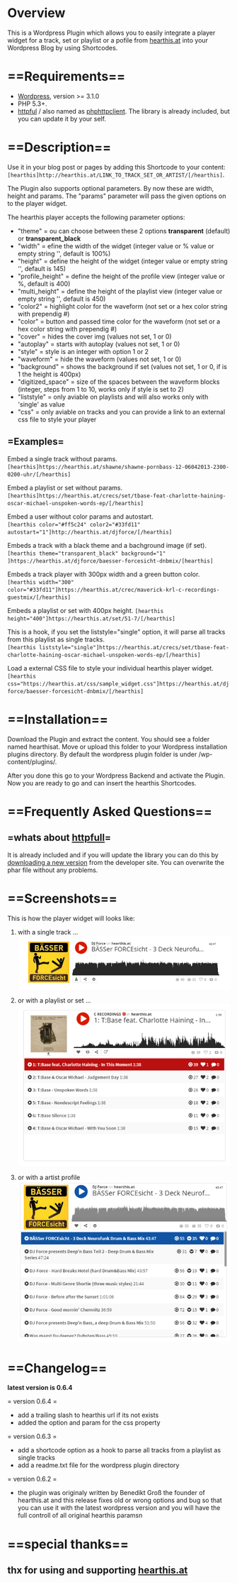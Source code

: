 # Overview

This is a Wordpress Plugin which allows you to easily integrate a player widget for a track, set or playlist or a pofile from [hearthis.at][1] into your Wordpress Blog by using Shortcodes.

==Requirements==
==========

 * [Wordpress][2], version >= 3.1.0  
 * PHP 5.3+. 
 * [httpful][3] / also named as [phphttpclient][4].
    The library is already included, but you can update it by your self.

==Description==
==========

Use it in your blog post or pages by adding this Shortcode to your content:  
`[hearthis]http://hearthis.at/LINK_TO_TRACK_SET_OR_ARTIST/[/hearthis]`.

The Plugin also supports optional parameters. By now these are width, height and params.
The "params" parameter will pass the given options on to the player widget. 

The hearthis player accepts the following parameter options:

* "theme" = ou can choose between these 2 options __transparent__ (default) or __transparent_black__
* "width" = efine the width of the widget (integer value or % value or empty string '', default is 100%)   
* "height" = define the height of the widget (integer value or empty string '', default is 145)  
* "profile_height" = define the height of the profile view (integer value or %, default is 400)  
* "multi_height" = define the height of the playlist view (integer value or empty string '', default is 450)  
* "color2" = highlight color for the waveform (not set or a hex color string with prependig #)  
* "color" = button and passed time color for the waveform (not set or a hex color string with prependig #)  
* "cover" = hides the cover img (values not set, 1 or 0)  
* "autoplay" = starts with autoplay (values not set, 1 or 0)  
* "style" = style is an integer with option 1 or 2 
* "waveform" = hide the waveform (values not set, 1 or 0)  
* "background" = shows the background if set (values not set, 1 or 0, if is 1 the height is 400px)  
* "digitized_space" = size of the spaces between the waveform blocks (integer, steps from 1 to 10, works only if style is set to 2)  
* "liststyle" = only aviable on playlists and will also works only with 'single' as value
* "css" = only aviable on tracks and you can provide a link to an external css file to style your player

=Examples=
------------

Embed a single track without params.  
`[hearthis]https://hearthis.at/shawne/shawne-pornbass-12-06042013-2300-0200-uhr/[/hearthis]`

Embed a playlist or set without params.  
`[hearthis]https://hearthis.at/crecs/set/tbase-feat-charlotte-haining-oscar-michael-unspoken-words-ep/[/hearthis]`

Embed a user without color params and autostart.  
`[hearthis color="#ff5c24" color2="#33fd11" autostart="1"]http://hearthis.at/djforce/[/hearthis]`

Embeds a track with a black theme and a bachground image (if set).  
`[hearthis theme="transparent_black" background="1" ]https://hearthis.at/djforce/baesser-forcesicht-dnbmix/[hearthis]`

Embeds a track player with 300px width and a green button color.  
`[hearthis width="300" color="#33fd11"]https://hearthis.at/crec/maverick-krl-c-recordings-guestmix/[/hearthis]`
      
Embeds a playlist or set with 400px height. 
`[hearthis height="400"]https://hearthis.at/set/51-7/[/hearthis]`

This is a hook, if you set the liststyle="single" option, it will parse all tracks from this playlist as single tracks.  
`[hearthis liststyle="single"]https://hearthis.at/crecs/set/tbase-feat-charlotte-haining-oscar-michael-unspoken-words-ep/[/hearthis]`

Load a external CSS file to style your individual hearthis player widget.  
`[hearthis css="https://hearthis.at/css/sample_widget.css"]https://hearthis.at/djforce/baesser-forcesicht-dnbmix/[/hearthis]`
      
==Installation==
==========

Download the Plugin and extract the content. You should see a folder
named hearthisat. Move or upload this folder to your Wordpress installation
plugins directory. By default the wordpress plugin folder is under /wp-content/plugins/. 

After you done this go to your Wordpress Backend and activate the Plugin. 
Now you are ready to go and can insert the hearthis Shortcodes.

==Frequently Asked Questions==
==========
=whats about [httpfull][4]=
----------
It is already included and if you will update the library you can do this by [downloading a new version][5] from the developer site. You can overwrite the phar file without any problems.


==Screenshots==
==========
This is how the player widget will looks like:  

1. with a single track ...   
![Track view ](/hearthisat/screenshot_track.png "the hearthis widget with a single track")

2. or with a playlist or set ...  
![playlist view](/hearthisat/screenshot_playlist.png "the widget with a playlist widget")  

3. or with a artist profile  
![profile view](/hearthisat/screenshot_profile.png "the widget with a artist widget")  


==Changelog==
==========
**latest version is 0.6.4**

= version 0.6.4 =
* add a trailing slash to hearthis url if its not exists
* added the option and param for the css property

= version 0.6.3 =
* add a shortcode option as a hook to parse all tracks from a playlist as single tracks  
* add a readme.txt file for the wordpress plugin directory  

= version 0.6.2 =
* the plugin was originaly written by Benedikt Groß the founder of hearthis.at and this release fixes old or wrong options and bug so that you can use it with the latest wordpress version and you will have the full controll of all original hearthis paramsn 

==special thanks==
==========
**thx for using and supporting [hearthis.at][1]**
----------

[1]: https://hearthis.at/
[2]: https://de.wordpress.org/
[3]: https://github.com/nategood/httpful
[4]: http://phphttpclient.com/
[5]: http://phphttpclient.com/downloads/httpful.phar
